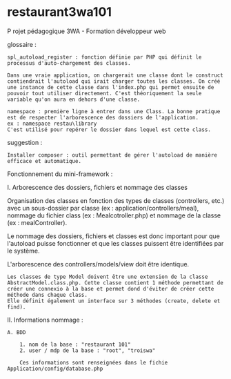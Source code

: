 # restaurant3wa101
P rojet pédagogique 3WA - Formation développeur web

glossaire :

    spl_autoload_register : fonction définie par PHP qui définit le processus d'auto-chargement des classes.

    Dans une vraie application, on chargerait une classe dont le construct contiendrait l'autoload qui irait charger toutes les classes. On créé une instance de cette classe dans l'index.php qui permet ensuite de pouvoir tout utiliser directement. C'est théoriquement la seule variable qu'on aura en dehors d'une classe.

    namespace : première ligne à entrer dans une Class. La bonne pratique est de respecter l'arborescence des dossiers de l'application.
    ex : namespace restau\library
    C'est utilisé pour repérer le dossier dans lequel est cette class.



suggestion :

    Installer composer : outil permettant de gérer l'autoload de manière efficace et automatique.


Fonctionnement du mini-framework :

I. Arborescence des dossiers, fichiers et nommage des classes

  Organisation des classes en fonction des types de classes (controllers, etc.) avec un sous-dossier par classe (ex : application/controllers/meal), nommage du fichier class (ex : Mealcotroller.php) et nommage de la classe (ex : mealController).

  Le nommage des dossiers, fichiers et classes est donc important pour que l'autoload puisse fonctionner et que les classes puissent être identifiées par le système.

  L'arborescence des controllers/models/view doit être identique.

	Les classes de type Model doivent être une extension de la classe AbstractModel.class.php. Cette classe contient 1 méthode permettant de créer une connexio à la base et permet dond d'éviter de créer cette méthode dans chaque class. 
	Elle définit également un interface sur 3 méthodes (create, delete et find).

II. Informations nommage : 

	A. BDD
	
		1. nom de la base : "restaurant 101"
		2. user / mdp de la base : "root", "troiswa"

		Ces informations sont renseignées dans le fichie Application/config/database.php

